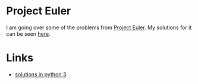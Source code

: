 # Project Euler
I am going over some of the problems from [Project Euler](https://projecteuler.net/). My solutions for it can be seen [here](https://github.com/nikitavoloboev/go-euler).

# Links
- [solutions in python 3](https://github.com/datamine/project-euler)
